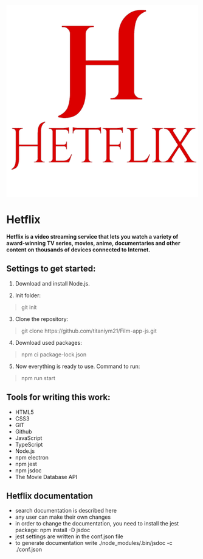 ![Image alt](https://github.com/titaniym21/Film-app-js/blob/master/src/img/logo.png)

# **Hetflix**

**Hetflix is ​​a video streaming service that lets you watch
a variety of award-winning TV series, movies, anime,
documentaries and other content on thousands of devices connected to
Internet.**

## Settings to get started:

1. Download and install Node.js.

2. Init folder:
<blockquote>git init</blockquote>

3. Сlone the repository:
<blockquote>git clone https://github.com/titaniym21/Film-app-js.git</blockquote>

4. Download used packages:
<blockquote>npm ci package-lock.json</blockquote>

5. Now everything is ready to use. Сommand to run:
<blockquote>npm run start</blockquote>

## Tools for writing this work:

- HTML5
- CSS3
- GIT
- Github
- JavaScript
- TypeScript
- Node.js
- npm electron
- npm jest
- npm jsdoc
- The Movie Database API

## Hetflix documentation

- search documentation is described here
- any user can make their own changes
- in order to change the documentation, you need to install the jest package: npm install -D jsdoc
- jest settings are written in the conf.json file
- to generate documentation write ./node_modules/.bin/jsdoc -c ./conf.json
